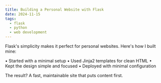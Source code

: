 ```yaml
---
title: Building a Personal Website with Flask
date: 2024-11-15
tags:
  - flask
  - python
  - web development
---
```


Flask's simplicity makes it perfect for personal websites. Here's how I built mine:

• Started with a minimal setup
• Used Jinja2 templates for clean HTML
• Kept the design simple and focused
• Deployed with minimal configuration

The result? A fast, maintainable site that puts content first.
